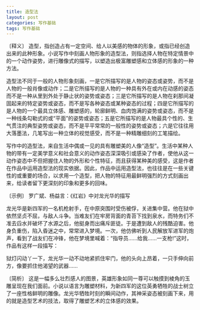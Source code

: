 ```yaml
---
title: 造型法
layout: post
categories: 写作基础
tags: 写作基础
---
```


〔释义〕 造型，指创造占有一定空间、给人以美感的物体的形象，或指已经创造出来的此种形象。小说写作中刻画人物形象的造型法，则指选择人物在特定情景中的一个动作姿势，进行雕像式的描写，以塑造出极富雕塑感和立体感的形象的一种方法。

造型法不同于一般的人物形象刻画，一是它所描写的是人物的姿态或姿势，而不是人物的一般肖像或动作；二是它所描写的是人物的一种具有外在或内在动感的姿态而不是一种从里到外处于静止状的姿势或姿态；三是它所描写的是人物在刹那间凝固起来的特定姿势或姿态，而不是写各种姿态或某种姿态的过程；四是它所描写的是人物的一个最具立体感、雕塑感的，轮廓鲜明、血肉饱满的姿势或姿态，而不是一种线条勾勒式的或“平面”的姿势或姿态；五是它所描写的是人物最具个性的、生气贯注的典型姿势或姿态，而不是平平常常的一般性的姿势或姿态；六是它往往用大落墨法，几笔写出一种立体的视觉感受，而不是一种精雕细刻的工笔描绘。

写作中的造型法，来自生活中偶或一见的具有雕塑美的人像“造型”。生活中某种人物的带有一定美学意义和社会意义的动作姿态深深吸引或感染了作者，使他从这一动作姿态中不但把握住人物的外形和个性特征，而且获得某种美的感受，这是作者在作品中运用造型法的现实依据。因此，作品中运用造型法，也往往是在一些关键性的或重要的场合，以求用一个造型，把人物的特征用最鲜明强烈的方式刻画出来，给读者留下更深刻的印象和更多的回味。

〔示例〕 罗广斌、杨益言：《红岩》中对龙光华的描写

龙光华是新四军的一名机枪射手，在中原突围时受伤被俘，关进集中营。他在狱中依然坚贞不屈，与敌人斗争。当难友们在牢房背面的青苔下找到泉水，而特务们不准去舀水并破坏了水源之后，他挺身而出痛斥匪徒。于是遭到敌人的残酷迫害。他身负重伤，陷入昏迷之中，常常进入梦境。一次，他仿佛听到人民解放军进军的炮声，看到了战友们在冲锋，他在梦境里喊着：“指导员……给我……一支枪!”这时，作品有这样一段描写：

狱灯闪动丫一下，龙光华一动不动地紧抓住牢门，他的头向上昂着，一只手伸向前方，像要抓住他渴望的武器……

〔简析〕 这是一幅多么壮烈感人的图景，英雄形象如同一尊可以触摸到棱角的玉雕呈现在我们面前。小说以语言为雕塑材料，为新四军的这位英勇牺牲的战士树立了一座性格鲜明的雕像。龙光华牺牲时刻的瞬间动作，其神采姿态被刻画下来，用的就是造型艺术的技法，取得了雕塑艺术的立体感的效果。 